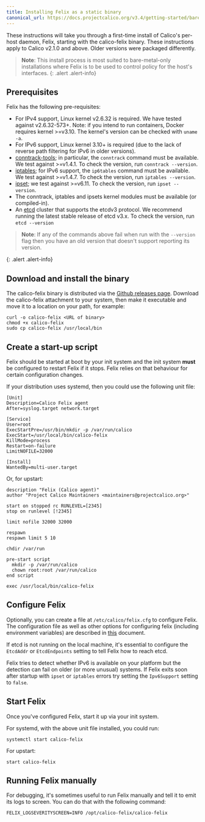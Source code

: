 ```yaml
---
title: Installing Felix as a static binary
canonical_url: https://docs.projectcalico.org/v3.4/getting-started/bare-metal/installation/
---
```


These instructions will take you through a first-time install of
Calico's per-host daemon, Felix, starting with the calico-felix binary.
These instructions apply to Calico v2.1.0 and above.  Older versions
 were packaged differently.

> **Note**: This install process is most suited to bare-metal-only
> installations where Felix is to be used to control policy for the
> host's interfaces.
{: .alert .alert-info}


## Prerequisites

Felix has the following pre-requisites:

-   For IPv4 support, Linux kernel v2.6.32 is required. We have tested
    against v2.6.32-573+. Note: if you intend to run containers, Docker
    requires kernel >=v3.10. The kernel's version can be checked with
    `uname -a`.
-   For IPv6 support, Linux kernel 3.10+ is required (due to the lack of
    reverse path filtering for IPv6 in older versions).
-   [conntrack-tools](http://conntrack-tools.netfilter.org/); in
    particular, the `conntrack` command must be available. We test
    against >=v1.4.1. To check the version, run `conntrack --version`.
-   [iptables](http://www.netfilter.org/projects/iptables/index.html);
    for IPv6 support, the `ip6tables` command must be available. We test
    against >=v1.4.7. To check the version, run `iptables --version`.
-   [ipset](http://ipset.netfilter.org/); we test against >=v6.11. To
    check the version, run `ipset --version`.
-   The conntrack, iptables and ipsets kernel modules must be available
    (or compiled-in).
-   An [etcd](https://github.com/coreos/etcd/releases/) cluster that
    supports the etcdv3 protocol.  We recommend running the latest
    stable release of etcd v3.x. To check the version, run
    `etcd --version`

> **Note**: If any of the commands above fail when run with the `--version`
> flag then you have an old version that doesn't support reporting
> its version.
>
{: .alert .alert-info}


## Download and install the binary

The calico-felix binary is distributed via the
[Github releases page](https://github.com/projectcalico/felix/releases).
Download the calico-felix attachment to your system, then make it executable
and move it to a location on your path, for example:

    curl -o calico-felix <URL of binary>
    chmod +x calico-felix
    sudo cp calico-felix /usr/local/bin

## Create a start-up script

Felix should be started at boot by your init system and the init system
**must** be configured to restart Felix if it stops. Felix relies on
that behaviour for certain configuration changes.

If your distribution uses systemd, then you could use the following unit
file:

    [Unit]
    Description=Calico Felix agent
    After=syslog.target network.target

    [Service]
    User=root
    ExecStartPre=/usr/bin/mkdir -p /var/run/calico
    ExecStart=/usr/local/bin/calico-felix
    KillMode=process
    Restart=on-failure
    LimitNOFILE=32000

    [Install]
    WantedBy=multi-user.target

Or, for upstart:

    description "Felix (Calico agent)"
    author "Project Calico Maintainers <maintainers@projectcalico.org>"

    start on stopped rc RUNLEVEL=[2345]
    stop on runlevel [!2345]

    limit nofile 32000 32000

    respawn
    respawn limit 5 10

    chdir /var/run

    pre-start script
      mkdir -p /var/run/calico
      chown root:root /var/run/calico
    end script

    exec /usr/local/bin/calico-felix

## Configure Felix


Optionally, you can create a file at `/etc/calico/felix.cfg` to
configure Felix. The configuration file as well as other options for
configuring felix (including environment variables) are described in
[this]({{site.baseurl}}/{{page.version}}/reference/felix/configuration) document.

If etcd is not running on the local machine, it's essential to configure
the `EtcdAddr` or `EtcdEndpoints` setting to tell Felix how to reach
etcd.

Felix tries to detect whether IPv6 is available on your platform but
the detection can fail on older (or more unusual) systems.  If Felix
exits soon after startup with `ipset` or `iptables` errors try
setting the `Ipv6Support` setting to `false`.

## Start Felix

Once you've configured Felix, start it up via your init system.

For systemd, with the above unit file installed, you could run:

    systemctl start calico-felix

For upstart:

    start calico-felix

## Running Felix manually

For debugging, it's sometimes useful to run Felix manually and tell it
to emit its logs to screen. You can do that with the following command:

    FELIX_LOGSEVERITYSCREEN=INFO /opt/calico-felix/calico-felix
